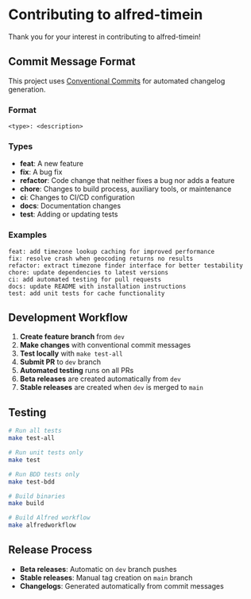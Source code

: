# Contributing to alfred-timein

Thank you for your interest in contributing to alfred-timein!

## Commit Message Format

This project uses [Conventional Commits](https://www.conventionalcommits.org/) for automated changelog generation.

### Format

```
<type>: <description>
```

### Types

- **feat**: A new feature
- **fix**: A bug fix
- **refactor**: Code change that neither fixes a bug nor adds a feature
- **chore**: Changes to build process, auxiliary tools, or maintenance
- **ci**: Changes to CI/CD configuration
- **docs**: Documentation changes
- **test**: Adding or updating tests

### Examples

```
feat: add timezone lookup caching for improved performance
fix: resolve crash when geocoding returns no results
refactor: extract timezone finder interface for better testability
chore: update dependencies to latest versions
ci: add automated testing for pull requests
docs: update README with installation instructions
test: add unit tests for cache functionality
```

## Development Workflow

1. **Create feature branch** from `dev`
2. **Make changes** with conventional commit messages
3. **Test locally** with `make test-all`
4. **Submit PR** to `dev` branch
5. **Automated testing** runs on all PRs
6. **Beta releases** are created automatically from `dev`
7. **Stable releases** are created when `dev` is merged to `main`

## Testing

```bash
# Run all tests
make test-all

# Run unit tests only
make test

# Run BDD tests only
make test-bdd

# Build binaries
make build

# Build Alfred workflow
make alfredworkflow
```

## Release Process

- **Beta releases**: Automatic on `dev` branch pushes
- **Stable releases**: Manual tag creation on `main` branch
- **Changelogs**: Generated automatically from commit messages